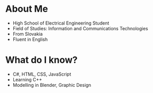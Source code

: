 # About Me
- High School of Electrical Engineering Student
- Field of Studies: Information and Communications Technologies
- From Slovakia
- Fluent in English

# What do I know?
- C#, HTML, CSS, JavaScript
- Learning C++
- Modelling in Blender, Graphic Design
